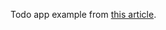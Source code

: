 Todo app example from
[this article](https://hackernoon.com/create-a-simple-todo-app-in-react-9bd29054566b).